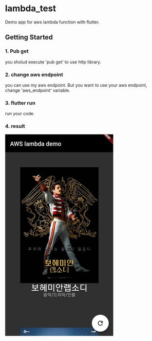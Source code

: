 # lambda_test

Demo app for aws lambda function with flutter. 

## Getting Started

### 1. Pub get
you sholud execute 'pub get' to use http library.

### 2. change aws endpoint
you can use my aws endpoint. But you want to use your aws endpoint, change 'aws_endpoint' variable.

### 3. flutter run
run your code.

### 4. result
<img src="./images/demo_picture.jpg">

